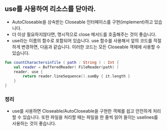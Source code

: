 ## use를 사용하여 리소스를 닫아라.

- AutoCloseable을 상속받는 Closeable 인터페이스를 구현(implement)하고 있습니다.
- 더 이상 필요하지않다면, 명시적으로 close 메서드를 호출해주는 것이 좋습니다.
- use라는 이름의 함수로 포함되어 있습니다. use 함수를 사용해서 앞의 코드를 적절하게 변경하면, 다음과 같습니다. 이러한 코드는 모든 Closeable 객체에 사용할 수 있습니다.

```kotlin
fun countCharactersinfile ( path : String ) : Int {
    val reader = BufferedReader( FileReader(path) )
    reader. use {
        return reader.lineSequence().sumBy { it.length }
    }
}
```

### 정리
- use를 사용하면 Closeable/AutoCloseable을 구현한 객체를 쉽고 안전하게
처리할 수 있습니다. 또한 파일을 처리할 때는 파일을 한 줄씩 읽어 들이는 uselines를 사용하는 것이 좋습니다.
